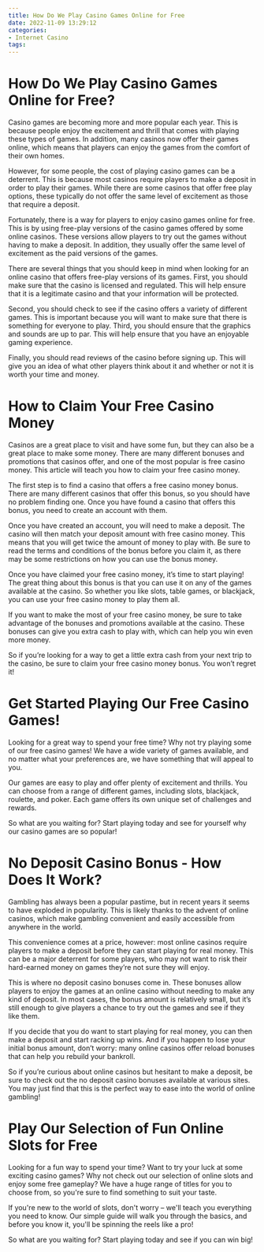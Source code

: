 ```yaml
---
title: How Do We Play Casino Games Online for Free
date: 2022-11-09 13:29:12
categories:
- Internet Casino
tags:
---
```



#  How Do We Play Casino Games Online for Free?

Casino games are becoming more and more popular each year. This is because people enjoy the excitement and thrill that comes with playing these types of games. In addition, many casinos now offer their games online, which means that players can enjoy the games from the comfort of their own homes.

However, for some people, the cost of playing casino games can be a deterrent. This is because most casinos require players to make a deposit in order to play their games. While there are some casinos that offer free play options, these typically do not offer the same level of excitement as those that require a deposit.

Fortunately, there is a way for players to enjoy casino games online for free. This is by using free-play versions of the casino games offered by some online casinos. These versions allow players to try out the games without having to make a deposit. In addition, they usually offer the same level of excitement as the paid versions of the games.

There are several things that you should keep in mind when looking for an online casino that offers free-play versions of its games. First, you should make sure that the casino is licensed and regulated. This will help ensure that it is a legitimate casino and that your information will be protected.

Second, you should check to see if the casino offers a variety of different games. This is important because you will want to make sure that there is something for everyone to play. Third, you should ensure that the graphics and sounds are up to par. This will help ensure that you have an enjoyable gaming experience.

Finally, you should read reviews of the casino before signing up. This will give you an idea of what other players think about it and whether or not it is worth your time and money.

#  How to Claim Your Free Casino Money

 Casinos are a great place to visit and have some fun, but they can also be a great place to make some money. There are many different bonuses and promotions that casinos offer, and one of the most popular is free casino money. This article will teach you how to claim your free casino money.

The first step is to find a casino that offers a free casino money bonus. There are many different casinos that offer this bonus, so you should have no problem finding one. Once you have found a casino that offers this bonus, you need to create an account with them.

Once you have created an account, you will need to make a deposit. The casino will then match your deposit amount with free casino money. This means that you will get twice the amount of money to play with. Be sure to read the terms and conditions of the bonus before you claim it, as there may be some restrictions on how you can use the bonus money.

Once you have claimed your free casino money, it’s time to start playing! The great thing about this bonus is that you can use it on any of the games available at the casino. So whether you like slots, table games, or blackjack, you can use your free casino money to play them all.

If you want to make the most of your free casino money, be sure to take advantage of the bonuses and promotions available at the casino. These bonuses can give you extra cash to play with, which can help you win even more money.

So if you’re looking for a way to get a little extra cash from your next trip to the casino, be sure to claim your free casino money bonus. You won’t regret it!

#  Get Started Playing Our Free Casino Games!

Looking for a great way to spend your free time? Why not try playing some of our free casino games! We have a wide variety of games available, and no matter what your preferences are, we have something that will appeal to you.

Our games are easy to play and offer plenty of excitement and thrills. You can choose from a range of different games, including slots, blackjack, roulette, and poker. Each game offers its own unique set of challenges and rewards.

So what are you waiting for? Start playing today and see for yourself why our casino games are so popular!

#  No Deposit Casino Bonus - How Does It Work?

Gambling has always been a popular pastime, but in recent years it seems to have exploded in popularity. This is likely thanks to the advent of online casinos, which make gambling convenient and easily accessible from anywhere in the world.

This convenience comes at a price, however: most online casinos require players to make a deposit before they can start playing for real money. This can be a major deterrent for some players, who may not want to risk their hard-earned money on games they’re not sure they will enjoy.

This is where no deposit casino bonuses come in. These bonuses allow players to enjoy the games at an online casino without needing to make any kind of deposit. In most cases, the bonus amount is relatively small, but it’s still enough to give players a chance to try out the games and see if they like them.

If you decide that you do want to start playing for real money, you can then make a deposit and start racking up wins. And if you happen to lose your initial bonus amount, don’t worry: many online casinos offer reload bonuses that can help you rebuild your bankroll.

So if you’re curious about online casinos but hesitant to make a deposit, be sure to check out the no deposit casino bonuses available at various sites. You may just find that this is the perfect way to ease into the world of online gambling!

#  Play Our Selection of Fun Online Slots for Free

Looking for a fun way to spend your time? Want to try your luck at some exciting casino games? Why not check out our selection of online slots and enjoy some free gameplay? We have a huge range of titles for you to choose from, so you're sure to find something to suit your taste.

If you're new to the world of slots, don't worry – we'll teach you everything you need to know. Our simple guide will walk you through the basics, and before you know it, you'll be spinning the reels like a pro!

So what are you waiting for? Start playing today and see if you can win big!
